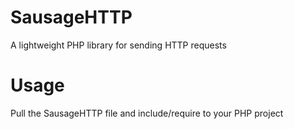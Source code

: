 # SausageHTTP
 A lightweight PHP library for sending HTTP requests
 
# Usage
 Pull the SausageHTTP file and include/require to your PHP project

